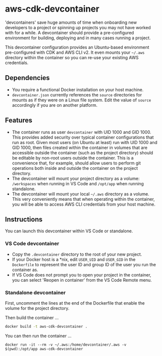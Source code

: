# aws-cdk-devcontainer

'devcontainers' save huge amounts of time when onboarding new developers to a project or spinning up projects you may not have worked with for a while. A devcontainer should provide a pre-configured environment for building, deploying and in many cases running a project.

This devcontainer configuration provides an Ubuntu-based environment pre-configured with CDK and AWS CLI v2. It even mounts your `~/.aws` directory within the container so you can re-use your existing AWS credentials.

## Dependencies

* You require a functional Docker installation on your host machine. 
* `devcontainer.json` currently references the `source` directories for mounts as if they were on a Linux file system. Edit the value of `source` accordingly if you are on another platform.

## Features

* The container runs as user `devcontainer` with UID 1000 and GID 1000. This provides added security over typical container configurations that run as root. Given most users (on Ubuntu at least) run with UID 1000 and GID 1000, then files created within the container in volumes that are accessible outside the container (such as the project directory) should be editable by non-root users outside the container. This is a convenience that, for example, should allow users to perform git operations both inside and outside the container on the project directory.
* The devcontainer will mount your project directory as a volume: `/workspaces` when running in VS Code and `/opt/app` when running standalone. 
* The devcontainer will mount your local `~/.aws` directory as a volume. This very conveniently means that when operating within the container, you will be able to access AWS CLI credentials from your host machine.

## Instructions 

You can launch this devcontainer within VS Code or standalone.

### VS Code devcontainer

* Copy the `.devcontainer` directory to the root of your new project. 
* If your Docker host is a *nix, edit `USER_UID` and `USER_GID` in the `Dockerfile` to represent the user ID and group ID of the user you run the container as.
* If VS Code does not prompt you to open your project in the container, you can select 'Reopen in container' from the VS Code Remote menu.

### Standalone devcontainer

First, uncomment the lines at the end of the Dockerfile that enable the volume for the project directory.

Then build the container ...

```bash
docker build -t aws-cdk-devcontainer .
```

You can then run the container ...

```
docker run -it --rm -v ~/.aws:/home/devcontainer/.aws -v $(pwd):/opt/app aws-cdk-devcontainer
```